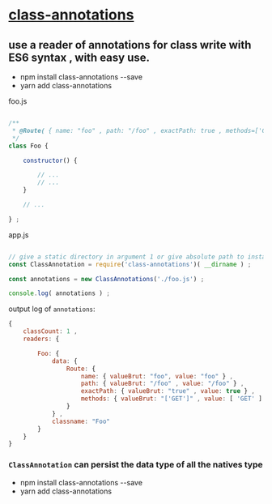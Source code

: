 # [class-annotations]( https://www.npmjs.com/package/class-annotations )

## use a reader of annotations for class write with ES6 syntax , with easy use.

- npm install class-annotations --save
- yarn add class-annotations

foo.js
```javascript

/**
 * @Route( { name: "foo" , path: "/foo" , exactPath: true , methods=['GET'] } )
 */
class Foo {

    constructor() {

        // ...
        // ...
    }

    // ...

} ;
```

app.js
```javascript

// give a static directory in argument 1 or give absolute path to instantiate
const ClassAnnotation = require('class-annotations')( __dirname ) ;

const annotations = new ClassAnnotations('./foo.js') ;

console.log( annotations ) ;
```

output log of `annotations`:
```javascript
{
    classCount: 1 ,
    readers: {

        Foo: {
            data: {
                Route: {
                    name: { valueBrut: "foo", value: "foo" } ,
                    path: { valueBrut: "/foo" , value: "/foo" } ,
                    exactPath: { valueBrut: "true" , value: true } ,
                    methods: { valueBrut: "['GET']" , value: [ 'GET' ] }
                }
            } ,
            classname: "Foo"
        }
    }
}
```

### `ClassAnnotation` can persist the data type of all the natives type

- npm install class-annotations --save
- yarn add class-annotations

